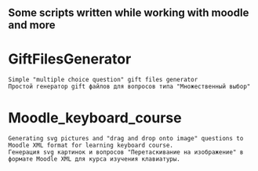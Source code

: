 ## Some scripts written while working with moodle and more


# GiftFilesGenerator
    Simple "multiple choice question" gift files generator
    Простой генератор gift файлов для вопросов типа "Множественный выбор"

# Moodle_keyboard_course
    Generating svg pictures and "drag and drop onto image" questions to Moodle XML format for learning keyboard course.
    Генерация svg картинок и вопросов "Перетаскивание на изображение" в формате Moodle XML для курса изучения клавиатуры.